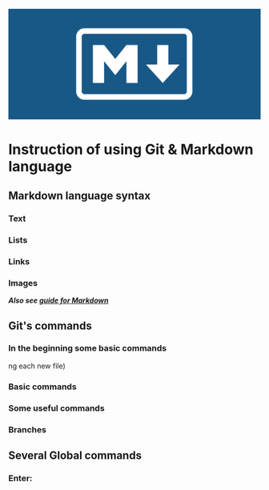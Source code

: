 ![logo](resource\md.png)

# Instruction of using Git & Markdown language

## Markdown language syntax

### Text

### Lists

### Links

### Images

**_Also see [guide for Markdown](https://docs.microsoft.com/ru-ru/contribute/markdown-reference)_**

## Git's commands

### In the beginning some basic commands
ng each new file)

### Basic commands

### Some useful commands

### Branches

## Several Global commands

### Enter:
